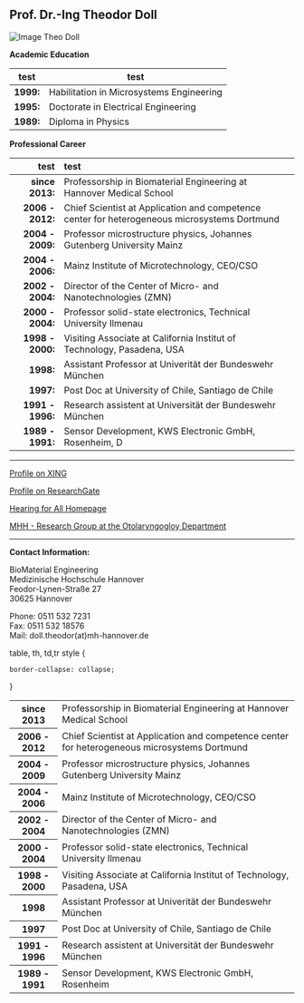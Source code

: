 ## Prof. Dr.-Ing Theodor Doll
![Image Theo Doll](.jpg)


**Academic Education**

test|    test  
---|---  
**1999:** | Habilitation in Microsystems Engineering   
**1995:** | Doctorate in Electrical Engineering   
**1989:** | Diploma in Physics     

**Professional Career**

|test|test|   
--------------------:|:-------------------------------------------------------------------------------------------  
**since 2013:** 	| Professorship in Biomaterial Engineering at Hannover Medical School   
**2006 - 2012:** 	| Chief Scientist at Application and competence center for heterogeneous microsystems Dortmund      
**2004 - 2009:** 	| Professor microstructure physics, Johannes Gutenberg University Mainz    
**2004 - 2006:**  	| Mainz Institute of Microtechnology, CEO/CSO
**2002 - 2004:** 	| Director of the Center of Micro- and Nanotechnologies (ZMN)    
**2000 - 2004:** 	| Professor solid-state electronics, Technical University Ilmenau 
**1998 - 2000:** 	| Visiting Associate at California Institut of Technology, Pasadena, USA   
**1998:** 			| Assistant Professor at Univerität der Bundeswehr München   
**1997:** 			| Post Doc at University of Chile, Santiago de Chile   
**1991 - 1996:** 	| Research assistent at Universität der Bundeswehr München   
**1989 - 1991:** 	| Sensor Development, KWS Electronic GmbH, Rosenheim, D   
***


[Profile on XING](https://www.xing.com/profile/Theodor_Doll)

[Profile on ResearchGate](http://www.researchgate.net/profile/Theodor_Doll)

[Hearing for All Homepage](http://hearing4all.eu/EN/)

[MHH - Research Group at the Otolaryngogloy Department](http://www.mh-hannover.de/18078.98.html?&L=1&no_cache=1)
***

**Contact Information:**

BioMaterial Engineering    
Medizinische Hochschule Hannover    
Feodor-Lynen-Straße 27    
30625 Hannover

Phone: 0511 532 7231   
Fax: 0511 532 18576   
Mail: doll.theodor(at)mh-hannover.de   



 <table style="width:100%";border-color:transparent; background-color: "#FFFFFF">
 table, th, td,tr style {
    
    border-collapse: collapse;
	
}
  <tr>
    <th>since 2013</th>
    <td> Professorship in Biomaterial Engineering at Hannover Medical School</td>
   
  </tr>
  <tr>
    <th>2006 - 2012</th>
    <td>Chief Scientist at Application and competence center for heterogeneous microsystems Dortmund </td>
   
  </tr>
<tr>
    <th>2004 - 2009</th>
    <td>Professor microstructure physics, Johannes Gutenberg University Mainz</td>
   
  </tr>
<tr>
    <th>2004 - 2006</th>
    <td>Mainz Institute of Microtechnology, CEO/CSO</td>
   
  </tr>
<tr>
    <th>2002 - 2004</th>
    <td>Director of the Center of Micro- and Nanotechnologies (ZMN)</td>
   
  </tr>
<tr>
    <th>2000 - 2004</th>
    <td>Professor solid-state electronics, Technical University Ilmenau</td>
   
  </tr>
<tr>
    <th>1998 - 2000</th>
    <td>Visiting Associate at California Institut of Technology, Pasadena, USA  </td>
   
  </tr>
<tr>
    <th>1998</th>
    <td>Assistant Professor at Univerität der Bundeswehr München</td>
   
  </tr>
<tr>
    <th>1997</th>
    <td>Post Doc at University of Chile, Santiago de Chile </td>
   
  </tr>
<tr>
    <th>1991 - 1996</th>
    <td>Research assistent at Universität der Bundeswehr München</td>
   
  </tr>
<tr>
    <th>1989 - 1991</th>
    <td> Sensor Development, KWS Electronic GmbH, Rosenheim</td>
   
  </tr>
</table> 